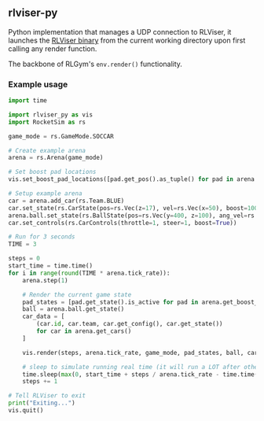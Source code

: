 ## rlviser-py

Python implementation that manages a UDP connection to RLViser, it launches the [RLViser binary](https://github.com/VirxEC/rlviser) from the current working directory upon first calling any render function.

The backbone of RLGym's `env.render()` functionality.

### Example usage

```python
import time

import rlviser_py as vis
import RocketSim as rs

game_mode = rs.GameMode.SOCCAR

# Create example arena
arena = rs.Arena(game_mode)

# Set boost pad locations
vis.set_boost_pad_locations([pad.get_pos().as_tuple() for pad in arena.get_boost_pads()])

# Setup example arena
car = arena.add_car(rs.Team.BLUE)
car.set_state(rs.CarState(pos=rs.Vec(z=17), vel=rs.Vec(x=50), boost=100))
arena.ball.set_state(rs.BallState(pos=rs.Vec(y=400, z=100), ang_vel=rs.Vec(x=5)))
car.set_controls(rs.CarControls(throttle=1, steer=1, boost=True))

# Run for 3 seconds
TIME = 3

steps = 0
start_time = time.time()
for i in range(round(TIME * arena.tick_rate)):
    arena.step(1)

    # Render the current game state
    pad_states = [pad.get_state().is_active for pad in arena.get_boost_pads()]
    ball = arena.ball.get_state()
    car_data = [
        (car.id, car.team, car.get_config(), car.get_state())
        for car in arena.get_cars()
    ]

    vis.render(steps, arena.tick_rate, game_mode, pad_states, ball, car_data)

    # sleep to simulate running real time (it will run a LOT after otherwise)
    time.sleep(max(0, start_time + steps / arena.tick_rate - time.time()))
    steps += 1

# Tell RLViser to exit
print("Exiting...")
vis.quit()
```
